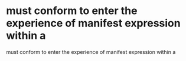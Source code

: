 # must conform to enter the experience of manifest expression within a

must conform to enter the experience of manifest expression within a